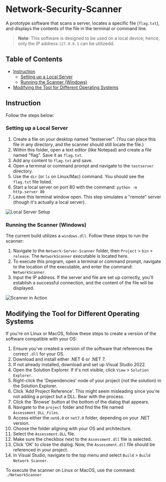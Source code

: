 # Network-Security-Scanner

A prototype software that scans a server, locates a specific file (`flag.txt`), and displays the contents of the file in the terminal or command line.

> **Note**: This software is designed to be used on a local device; hence, only the IP address `127.0.0.1` can be utilizedd.

## Table of Contents
- [Instruction](#instruction)
  - [Setting up a Local Server](#setting-up-a-local-server)
  - [Running the Scanner (Windows)](#running-the-scanner-windows)
- [Modifying the Tool for Different Operating Systems](#modifying-the-tool-for-different-operating-systems)

## Instruction
Follow the steps below:

### Setting up a Local Server
1. Create a file on your desktop named "testserver". (You can place this file in any directory, and the scanner should still locate the file.)
2. Within this folder, open a text editor (like Notepad) and create a file named "flag". Save it as `flag.txt`.
3. Add any content to `flag.txt` and save.
4. Open a terminal or command prompt and navigate to the `testserver` directory.
5. Use the `dir` (or `ls` on Linux/Mac) command. You should see the `flag.txt` file listed.
6. Start a local server on port 80 with the command: `python -m http.server 80`
7. Leave this terminal window open. This step simulates a "remote" server (though it's actually a local server).
   
![Local Server Setup](https://github.com/l1legend/Network-Server-Scanner/assets/28288764/18fc752c-c6bd-4d42-a8c1-69cac47af420)

### Running the Scanner (Windows)
The current build utilizes a `windows.dll`. Follow these steps to run the scanner:
1. Navigate to the `Network-Server-Scanner` folder, then `Project` > `bin` > `release`. The `NetworkScanner` executable is located here.
2. To execute this program, open a terminal or command prompt, navigate to the location of the executable, and enter the command: `NetworkScanner`.
3. Input the IP address. If the server and file are set up correctly, you'll establish a successful connection, and the content of the file will be displayed.

![Scanner in Action](https://github.com/l1legend/Network-Server-Scanner/assets/28288764/65892a27-efbe-4fc8-a219-51a4d883e1d1)

## Modifying the Tool for Different Operating Systems

If you're on Linux or MacOS, follow these steps to create a version of the software compatible with your OS:

1. Ensure you've created a version of the software that references the correct `.dll` for your OS.
2. Download and install either .NET 6 or .NET 7.
3. If not already installed, download and set up Visual Studio 2022.
4. Open the Solution Explorer. If it's not visible, click `View` > `Solution Explorer`.
5. Right-click the 'Dependencies' node of your project (not the solution) in the Solution Explorer.
6. Click 'Add Project Reference'. This might seem misleading since you're not adding a project but a DLL. Bear with the process.
7. Click the 'Browse' button at the bottom of the dialog that appears.
8. Navigate to the `project` folder and find the file named `Assessment_DLL_Files`.
9. Access either the `net6.0` or `net7.0` folder, depending on your .NET version.
10. Choose the folder aligning with your OS and architecture.
11. Select the `Assessment.DLL` file.
12. Make sure the checkbox next to the `Assessment.dll` file is selected.
13. Click 'OK' to close the dialog. Now, the `Assessment.dll` file should be referenced in your project.
14. In Visual Studio, navigate to the top menu and select `Build` > `Build Network Scanner`.

To execute the scanner on Linux or MacOS, use the command: `./NetworkScanner`
